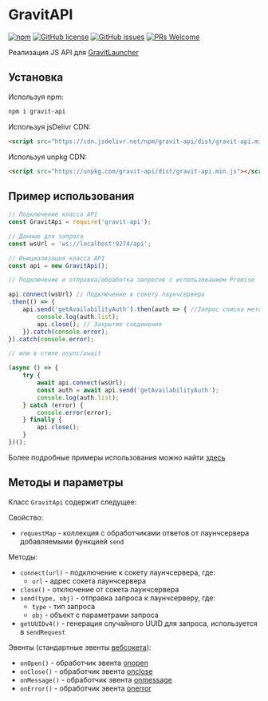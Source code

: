 # GravitAPI
[![npm](https://img.shields.io/npm/v/gravit-api?style=flat-square)](https://www.npmjs.com/package/gravit-api)
[![GitHub license](https://img.shields.io/github/license/JoCat/gravit-api?style=flat-square)](https://github.com/JoCat/gravit-api/blob/master/LICENSE)
[![GitHub issues](https://img.shields.io/github/issues/JoCat/gravit-api?style=flat-square)](https://github.com/JoCat/gravit-api/issues)
[![PRs Welcome](https://img.shields.io/badge/PRs-welcome-brightgreen.svg?style=flat-square)](http://makeapullrequest.com)

Реализация JS API для [GravitLauncher](https://github.com/GravitLauncher/Launcher)

## Установка

Используя npm:

```bash
npm i gravit-api
```

Используя jsDelivr CDN:

```html
<script src="https://cdn.jsdelivr.net/npm/gravit-api/dist/gravit-api.min.js"></script>
```

Используя unpkg CDN:

```html
<script src="https://unpkg.com/gravit-api/dist/gravit-api.min.js"></script>
```

## Пример использования

```js
// Подключение класса API
const GravitApi = require('gravit-api');

// Данные для запроса
const wsUrl = 'ws://localhost:9274/api';

// Инициализация класса API
const api = new GravitApi();

// Подключение и отправка/обработка запросов с использованием Promise

api.connect(wsUrl) // Подключение к сокету лаунчсервера
.then(() => {
    api.send('getAvailabilityAuth').then(auth => { //Запрос списка методов авторизации
        console.log(auth.list);
        api.close(); // Закрытие соединения
    }).catch(console.error);
}).catch(console.error);

// или в стиле async/await

(async () => {
    try {
        await api.connect(wsUrl);
        const auth = await api.send('getAvailabilityAuth');
        console.log(auth.list);
    } catch (error) {
        console.error(error);
    } finally {
        api.close();
    }
})();
```

Более подробные примеры использования можно найти [здесь](https://github.com/JoCat/gravit-api/tree/master/example)

## Методы и параметры

Класс `GravitApi` содержит следущее:

Свойство:
* `requestMap` - коллекция с обработчиками ответов от лаунчсервера добавляемыми функцией `send`

Методы:
* `connect(url)` - подключение к сокету лаунчсервера, где:
    * `url` - адрес сокета лаунчсервера
* `close()` - отключение от сокета лаунчсервера
* `send(type, obj)` - отправка запроса к лаунчсерверу, где:
    * `type` - тип запроса
    * `obj` - объект с параметрами запроса
* `getUUIDv4()` - генерация случайного UUID для запроса, используется в `sendRequest`

Эвенты (стандартные эвенты [вебсокета](https://developer.mozilla.org/en-US/docs/Web/API/WebSocket)):
* `onOpen()` - обработчик эвента [onopen](https://developer.mozilla.org/en-US/docs/Web/API/WebSocket/onopen)
* `onClose()` - обработчик эвента [onclose](https://developer.mozilla.org/en-US/docs/Web/API/WebSocket/onclose)
* `onMessage()` - обработчик эвента [onmessage](https://developer.mozilla.org/en-US/docs/Web/API/WebSocket/onmessage)
* `onError()` - обработчик эвента [onerror](https://developer.mozilla.org/en-US/docs/Web/API/WebSocket/onerror)
